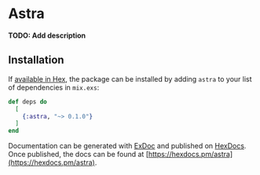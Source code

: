 # Astra

**TODO: Add description**

## Installation

If [available in Hex](https://hex.pm/docs/publish), the package can be installed
by adding `astra` to your list of dependencies in `mix.exs`:

```elixir
def deps do
  [
    {:astra, "~> 0.1.0"}
  ]
end
```

Documentation can be generated with [ExDoc](https://github.com/elixir-lang/ex_doc)
and published on [HexDocs](https://hexdocs.pm). Once published, the docs can
be found at [https://hexdocs.pm/astra](https://hexdocs.pm/astra).

